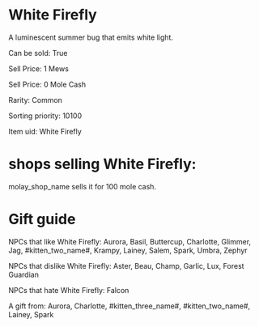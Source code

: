# White Firefly

A luminescent summer bug that emits white light.

Can be sold: True

Sell Price: 1 Mews

Sell Price: 0 Mole Cash

Rarity: Common

Sorting priority: 10100

Item uid: White Firefly

# shops selling White Firefly:

molay_shop_name sells it for 100 mole cash.

# Gift guide

NPCs that like White Firefly: Aurora, Basil, Buttercup, Charlotte, Glimmer, Jag, #kitten_two_name#, Krampy, Lainey, Salem, Spark, Umbra, Zephyr

NPCs that dislike White Firefly: Aster, Beau, Champ, Garlic, Lux, Forest Guardian

NPCs that hate White Firefly: Falcon

A gift from: Aurora, Charlotte, #kitten_three_name#, #kitten_two_name#, Lainey, Spark